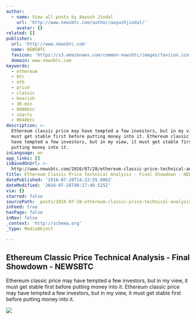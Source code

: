 ```yaml
---
author:
  - name: View all posts by Aayush Jindal
    url: 'http://www.newsbtc.com/author/aayushjindal/'
    avatar: {}
related: []
publisher:
  url: 'http://www.newsbtc.com'
  name: NEWSBTC
  favicon: 'https://s3.amazonaws.com/common-newsbtc/images/favicon.ico'
  domain: www.newsbtc.com
keywords:
  - ethereum
  - btc
  - eth
  - price
  - classic
  - bearish
  - 30-min
  - 0006btc
  - charts
  - 0048btc
description: >-
  Ethereum classic price may have tempted a few investors, but in my view, it
  must get stable first before putting money into it. Ethereum classic price may
  have tempted a few investors, but in my view, it must get stable first before
  putting money into it.
inLanguage: en
app_links: []
isBasedOnUrl: >-
  http://www.newsbtc.com/2016/07/28/ethereum-classic-price-technical-analysis-final-showdown/
title: Ethereum Classic Price Technical Analysis - Final Showdown - NEWSBTC
datePublished: '2016-07-28T14:22:55.886Z'
dateModified: '2016-07-28T08:17:46.525Z'
via: {}
starred: false
sourcePath: _posts/2016-07-28-ethereum-classic-price-technical-analysis-final-showdown-.md
inFeed: true
hasPage: false
inNav: false
_context: 'http://schema.org'
_type: MediaObject

---
```

<article style=""><h1>Ethereum Classic Price Technical Analysis - Final Showdown - NEWSBTC</h1><p>Ethereum classic price may have tempted a few investors, but in my view, it must get stable first before putting money into it. Ethereum classic price may have tempted a few investors, but in my view, it must get stable first before putting money into it.</p><img src="http://s3.amazonaws.com/main-newsbtc-images/2016/07/28070957/Ethereum-Classic.png" /></article>